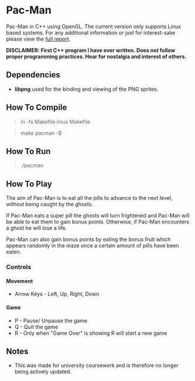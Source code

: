 # Pac-Man
Pac-Man in C++ using OpenGL. The current version only supports Linux based systems. For any additional information or just for interest-sake please view the [full report](https://github.com/tkilminster/pacman/blob/master/pacman_report.pdf "View Report").

**DISCLAIMER: First C++ program I have ever written. Does not follow proper programming practices. Hear for nostalgia and interest of others.**

## Dependencies
* **libpng** used for the binding and viewing of the PNG sprites.

## How To Compile
> ln -fs Makefile.linux Makefile

> make pacman -B

## How To Run
> ./pacman

## How To Play
The aim of Pac-Man is to eat all the pills to advance to the next level, without being caught by the ghosts.

If Pac-Man eats a super pill the ghosts will turn frightened and Pac-Man will be able to eat them to gain bonus points. Otherwise, if Pac-Man encounters a ghost he will lose a life.

Pac-Man can also gain bonus points by eating the bonus fruit which appears randomly in the maze once a certain amount of pills have been eaten.

### Controls
#### Movement
* Arrow Keys - Left, Up, Right, Down

#### Game
* P - Pause/ Unpause the game
* Q - Quit the game
* R - Only when "Game Over" is showing R will start a new game

## Notes
* This was made for university coursework and is therefore no longer being actively updated.
